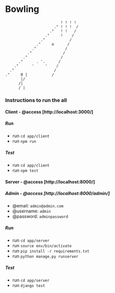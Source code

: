 Bowling
======================================


                             ! ! ! !
                          ." ! ! !  /
                        ."   ! !   /
                      ."     !    /
                    ."           /
                  ."     o      /
                ."             /
              ."              /
            ."               /
          ."      . '.      /
        ."      '     '    /
      ."                  /
    ."     0 |           /
           |/
          /|
          / |

### Instructions to run the all

#### Client - @access [http://localhost:3000/]

##### Run
- run `cd app/client`
- run `npm run`
##### Test
- run `cd app/client`
- run `npm test`

#### Server - @access [http://localhost:8000/]

##### Admin - @access [http://localhost:8000/admin/]
- @email: `admin@admin.com`
- @username: `admin`
- @password: `adminpassword`
##### Run
- run `cd app/server`
- run `source env/bin/activate`
- run `pip install -r requirements.txt`
- run `python manage.py runserver`
##### Test
- run `cd app/server`
- run `django test`